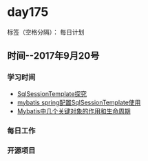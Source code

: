 # day175

标签（空格分隔）： 每日计划


## 时间--2017年9月20号


### 学习时间<br>
* [SqlSessionTemplate探究][1]
* [mybatis spring配置SqlSessionTemplate使用][2]
* [Mybatis中几个关键对象的作用和生命周期][3]

### 每日工作<br>


### 开源项目


  [1]: http://longlongchang.blog.51cto.com/4725201/1171019
  [2]: http://forlan.iteye.com/blog/2117111
  [3]: https://my.oschina.net/u/1188115/blog/172520
